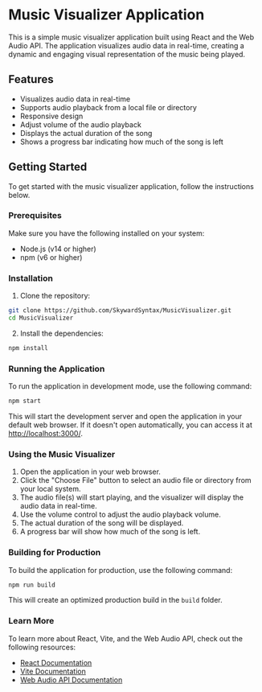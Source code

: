# Music Visualizer Application

This is a simple music visualizer application built using React and the Web Audio API. The application visualizes audio data in real-time, creating a dynamic and engaging visual representation of the music being played.

## Features

- Visualizes audio data in real-time
- Supports audio playback from a local file or directory
- Responsive design
- Adjust volume of the audio playback
- Displays the actual duration of the song
- Shows a progress bar indicating how much of the song is left

## Getting Started

To get started with the music visualizer application, follow the instructions below.

### Prerequisites

Make sure you have the following installed on your system:

- Node.js (v14 or higher)
- npm (v6 or higher)

### Installation

1. Clone the repository:

```bash
git clone https://github.com/SkywardSyntax/MusicVisualizer.git
cd MusicVisualizer
```

2. Install the dependencies:

```bash
npm install
```

### Running the Application

To run the application in development mode, use the following command:

```bash
npm start
```

This will start the development server and open the application in your default web browser. If it doesn't open automatically, you can access it at [http://localhost:3000/](http://localhost:3000/).

### Using the Music Visualizer

1. Open the application in your web browser.
2. Click the "Choose File" button to select an audio file or directory from your local system.
3. The audio file(s) will start playing, and the visualizer will display the audio data in real-time.
4. Use the volume control to adjust the audio playback volume.
5. The actual duration of the song will be displayed.
6. A progress bar will show how much of the song is left.

### Building for Production

To build the application for production, use the following command:

```bash
npm run build
```

This will create an optimized production build in the `build` folder.

### Learn More

To learn more about React, Vite, and the Web Audio API, check out the following resources:

- [React Documentation](https://reactjs.org/)
- [Vite Documentation](https://vitejs.dev/)
- [Web Audio API Documentation](https://developer.mozilla.org/en-US/docs/Web/API/Web_Audio_API)
